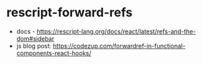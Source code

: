 # rescript-forward-refs
- docs - https://rescript-lang.org/docs/react/latest/refs-and-the-dom#sidebar
- js blog post: https://codezup.com/forwardref-in-functional-components-react-hooks/
